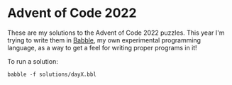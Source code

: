 # Advent of Code 2022

These are my solutions to the Advent of Code 2022 puzzles. This year I'm trying to write them in
[Babble](https://github.com/AaronC81/babble), my own experimental programming language, as a way to
get a feel for writing proper programs in it!

To run a solution:

```
babble -f solutions/dayX.bbl
```
